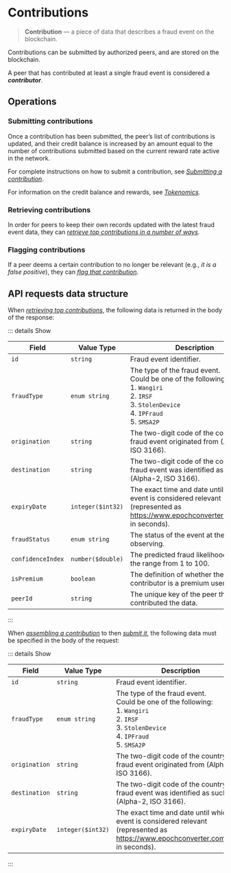 # Contributions

> **Contribution** — a piece of data that describes a fraud event on the blockchain.
>

Contributions can be submitted by authorized peers, and are stored on the blockchain.

A peer that has contributed at least a single fraud event is considered a ***contributor***.

## Operations

### Submitting contributions

Once a contribution has been submitted, the peer’s list of contributions is updated, and their credit balance is increased by an amount equal to the number of contributions submitted based on the current reward rate active in the network.

For complete instructions on how to submit a contribution, see *[Submitting a contribution](Tutorials/Submitting_a_contribution.md)*.

For information on the credit balance and rewards, see *[Tokenomics](Overview/Tokenomics.md)*.

### Retrieving contributions

In order for peers to keep their own records updated with the latest fraud event data, they can *[retrieve top contributions in a number of ways](Tutorials/Retrieving_top_contributions.md)*.

### Flagging contributions

If a peer deems a certain contribution to no longer be relevant (e.g., *it is a false positive*), they can *[flag that contribution](Tutorials/Flagging_a_contribution.md)*.

## API requests data structure

When *[retrieving top contributions](API_Specification/contribution-controller/Retrieving_top_contributions.md)*, the following data is returned in the body of the response:

::: details Show

| Field | Value Type | Description |
| --- | --- | --- |
| `id` | `string` | Fraud event identifier. |
| `fraudType` | `enum string` | The type of the fraud event. <br> Could be one of the following: <br> 1. `Wangiri` <br> 2. `IRSF` <br> 3. `StolenDevice` <br> 4. `IPFraud` <br> 5. `SMSA2P` |
| `origination` | `string` | The two-digit code of the country the fraud event originated from (Alpha-2, ISO 3166). |
| `destination` | `string` | The two-digit code of the country the fraud event was identified as such (Alpha-2, ISO 3166). |
| `expiryDate` | `integer($int32)` | The exact time and date until which the event is considered relevant (represented as https://www.epochconverter.com/clock in seconds). |
| `fraudStatus` | `enum string` | The status of the event at the time of observing. |
| `confidenceIndex` | `number($double)` | The predicted fraud likelihood score in the range from 1 to 100. |
| `isPremium` | `boolean` | The definition of whether the contributor is a premium user. |
| `peerId` | `string` | The unique key of the peer that contributed the data. |

:::

When *[assembling a contribution](API_Specification/contribution-controller/Assembling_a_contribution.md)* to then *[submit it](API_Specification/contribution-controller/Submitting_a_contribution.md)*, the following data must be specified in the body of the request:

::: details Show

| Field | Value Type | Description |
| --- | --- | --- |
| `id` | `string` | Fraud event identifier. |
| `fraudType` | `enum string` | The type of the fraud event. <br> Could be one of the following: <br> 1. `Wangiri` <br> 2. `IRSF` <br> 3. `StolenDevice` <br> 4. `IPFraud` <br> 5. `SMSA2P` |
| `origination` | `string` | The two-digit code of the country the fraud event originated from (Alpha-2, ISO 3166). |
| `destination` | `string` | The two-digit code of the country the fraud event was identified as such (Alpha-2, ISO 3166). |
| `expiryDate` | `integer($int32)` | The exact time and date until which the event is considered relevant (represented as https://www.epochconverter.com/clock in seconds). |

:::
